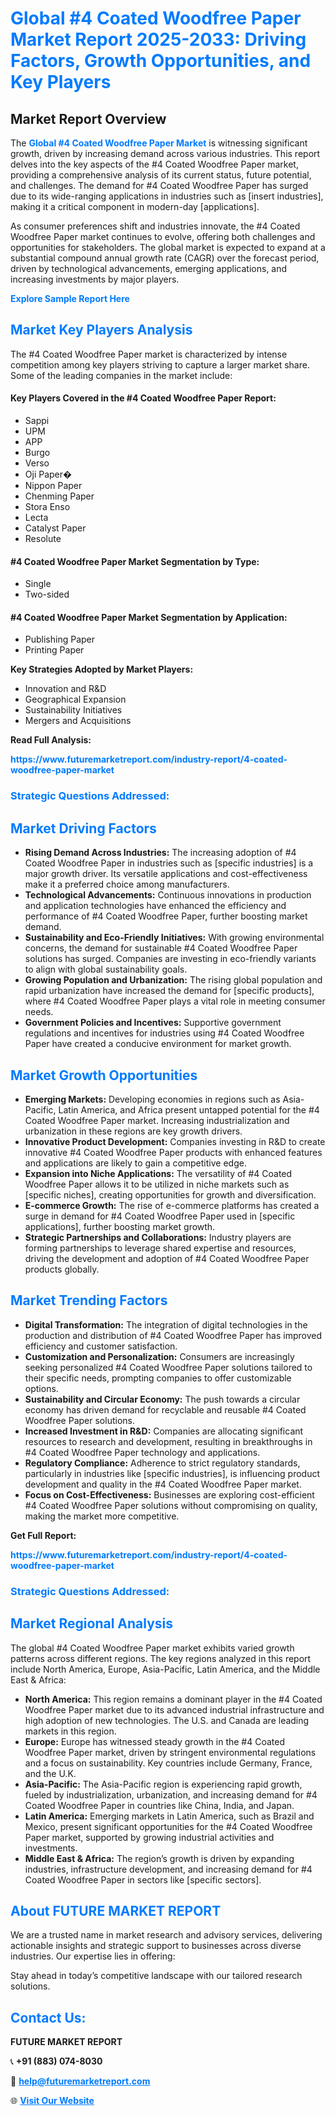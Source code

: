 <h1 style="color: #007BFF;">Global #4 Coated Woodfree Paper Market Report 2025-2033: Driving Factors, Growth Opportunities, and Key Players</h1>

<section id="overview">
<h2>Market Report Overview</h2>
<p>The <a href="https://www.futuremarketreport.com/industry-report/4-coated-woodfree-paper-market" style="color: #007BFF; text-decoration: none;"><strong>Global #4 Coated Woodfree Paper Market</strong></a> is witnessing significant growth, driven by increasing demand across various industries. This report delves into the key aspects of the #4 Coated Woodfree Paper market, providing a comprehensive analysis of its current status, future potential, and challenges. The demand for #4 Coated Woodfree Paper has surged due to its wide-ranging applications in industries such as [insert industries], making it a critical component in modern-day [applications].</p>
<p>As consumer preferences shift and industries innovate, the #4 Coated Woodfree Paper market continues to evolve, offering both challenges and opportunities for stakeholders. The global market is expected to expand at a substantial compound annual growth rate (CAGR) over the forecast period, driven by technological advancements, emerging applications, and increasing investments by major players.</p>
</section>

<section id="overview">
<p><a href="https://www.futuremarketreport.com/request-sample/reportId=92157" style="color: #007BFF; text-decoration: none;"><strong>Explore Sample Report Here</strong></a></p>
</section>

<section id="key-players">
<h2 style="color: #007BFF;">Market Key Players Analysis</h2>
<p>The #4 Coated Woodfree Paper market is characterized by intense competition among key players striving to capture a larger market share. Some of the leading companies in the market include:</p>
<h4>Key Players Covered in the #4 Coated Woodfree Paper Report:</h4>
<ul><li>Sappi</li><li>UPM</li><li>APP</li><li>Burgo</li><li>Verso</li><li>Oji Paper�</li><li>Nippon Paper</li><li>Chenming Paper</li><li>Stora Enso</li><li>Lecta</li><li>Catalyst Paper</li><li>Resolute</li></ul>
<h4>#4 Coated Woodfree Paper Market Segmentation by Type:</h4>
<ul><li>Single</li><li>Two-sided</li></ul>

<h4>#4 Coated Woodfree Paper Market Segmentation by Application:</h4>
<ul><li>Publishing Paper</li><li>Printing Paper</li></ul>
<p><strong>Key Strategies Adopted by Market Players:</strong></p>
<ul>
<li>Innovation and R&D</li>
<li>Geographical Expansion</li>
<li>Sustainability Initiatives</li>
<li>Mergers and Acquisitions</li>
</ul>
</section>

<section>
<p><strong>Read Full Analysis: </strong></p><a href="https://www.futuremarketreport.com/industry-report/4-coated-woodfree-paper-market" style="color: #007BFF; text-decoration: none;"><strong>https://www.futuremarketreport.com/industry-report/4-coated-woodfree-paper-market</strong></a>
<h3 style="color: #007BFF;">Strategic Questions Addressed:</h3>
</section>

<section id="driving-factors">
<h2 style="color: #007BFF;">Market Driving Factors</h2>
<ul>
<li><strong>Rising Demand Across Industries:</strong> The increasing adoption of #4 Coated Woodfree Paper in industries such as [specific industries] is a major growth driver. Its versatile applications and cost-effectiveness make it a preferred choice among manufacturers.</li>
<li><strong>Technological Advancements:</strong> Continuous innovations in production and application technologies have enhanced the efficiency and performance of #4 Coated Woodfree Paper, further boosting market demand.</li>
<li><strong>Sustainability and Eco-Friendly Initiatives:</strong> With growing environmental concerns, the demand for sustainable #4 Coated Woodfree Paper solutions has surged. Companies are investing in eco-friendly variants to align with global sustainability goals.</li>
<li><strong>Growing Population and Urbanization:</strong> The rising global population and rapid urbanization have increased the demand for [specific products], where #4 Coated Woodfree Paper plays a vital role in meeting consumer needs.</li>
<li><strong>Government Policies and Incentives:</strong> Supportive government regulations and incentives for industries using #4 Coated Woodfree Paper have created a conducive environment for market growth.</li>
</ul>
</section>

<section id="growth-opportunities">
<h2 style="color: #007BFF;">Market Growth Opportunities</h2>
<ul>
<li><strong>Emerging Markets:</strong> Developing economies in regions such as Asia-Pacific, Latin America, and Africa present untapped potential for the #4 Coated Woodfree Paper market. Increasing industrialization and urbanization in these regions are key growth drivers.</li>
<li><strong>Innovative Product Development:</strong> Companies investing in R&D to create innovative #4 Coated Woodfree Paper products with enhanced features and applications are likely to gain a competitive edge.</li>
<li><strong>Expansion into Niche Applications:</strong> The versatility of #4 Coated Woodfree Paper allows it to be utilized in niche markets such as [specific niches], creating opportunities for growth and diversification.</li>
<li><strong>E-commerce Growth:</strong> The rise of e-commerce platforms has created a surge in demand for #4 Coated Woodfree Paper used in [specific applications], further boosting market growth.</li>
<li><strong>Strategic Partnerships and Collaborations:</strong> Industry players are forming partnerships to leverage shared expertise and resources, driving the development and adoption of #4 Coated Woodfree Paper products globally.</li>
</ul>
</section>

<section id="trending-factors">
<h2 style="color: #007BFF;">Market Trending Factors</h2>
<ul>
<li><strong>Digital Transformation:</strong> The integration of digital technologies in the production and distribution of #4 Coated Woodfree Paper has improved efficiency and customer satisfaction.</li>
<li><strong>Customization and Personalization:</strong> Consumers are increasingly seeking personalized #4 Coated Woodfree Paper solutions tailored to their specific needs, prompting companies to offer customizable options.</li>
<li><strong>Sustainability and Circular Economy:</strong> The push towards a circular economy has driven demand for recyclable and reusable #4 Coated Woodfree Paper solutions.</li>
<li><strong>Increased Investment in R&D:</strong> Companies are allocating significant resources to research and development, resulting in breakthroughs in #4 Coated Woodfree Paper technology and applications.</li>
<li><strong>Regulatory Compliance:</strong> Adherence to strict regulatory standards, particularly in industries like [specific industries], is influencing product development and quality in the #4 Coated Woodfree Paper market.</li>
<li><strong>Focus on Cost-Effectiveness:</strong> Businesses are exploring cost-efficient #4 Coated Woodfree Paper solutions without compromising on quality, making the market more competitive.</li>
</ul>
</section>

<section>
<p><strong>Get Full Report: </strong></p><a href="https://www.futuremarketreport.com/industry-report/4-coated-woodfree-paper-market" style="color: #007BFF; text-decoration: none;"><strong>https://www.futuremarketreport.com/industry-report/4-coated-woodfree-paper-market</strong></a>
<h3 style="color: #007BFF;">Strategic Questions Addressed:</h3>
</section>


<section id="regional-analysis">
<h2 style="color: #007BFF;">Market Regional Analysis</h2>
<p>The global #4 Coated Woodfree Paper market exhibits varied growth patterns across different regions. The key regions analyzed in this report include North America, Europe, Asia-Pacific, Latin America, and the Middle East & Africa:</p>
<ul>
<li><strong>North America:</strong> This region remains a dominant player in the #4 Coated Woodfree Paper market due to its advanced industrial infrastructure and high adoption of new technologies. The U.S. and Canada are leading markets in this region.</li>
<li><strong>Europe:</strong> Europe has witnessed steady growth in the #4 Coated Woodfree Paper market, driven by stringent environmental regulations and a focus on sustainability. Key countries include Germany, France, and the U.K.</li>
<li><strong>Asia-Pacific:</strong> The Asia-Pacific region is experiencing rapid growth, fueled by industrialization, urbanization, and increasing demand for #4 Coated Woodfree Paper in countries like China, India, and Japan.</li>
<li><strong>Latin America:</strong> Emerging markets in Latin America, such as Brazil and Mexico, present significant opportunities for the #4 Coated Woodfree Paper market, supported by growing industrial activities and investments.</li>
<li><strong>Middle East & Africa:</strong> The region’s growth is driven by expanding industries, infrastructure development, and increasing demand for #4 Coated Woodfree Paper in sectors like [specific sectors].</li>
</ul>
</section>

<footer>
<h2 style="color: #007BFF;">About FUTURE MARKET REPORT</h2>
<p>We are a trusted name in market research and advisory services, delivering actionable insights and strategic support to businesses across diverse industries. Our expertise lies in offering:</p>

<p>Stay ahead in today’s competitive landscape with our tailored research solutions.</p>

<h2 style="color: #007BFF;">Contact Us:</h2>
<p><strong>FUTURE MARKET REPORT</strong></p>
<p>📞 <strong>+91 (883) 074-8030</strong></p>
<p>📧 <strong><a href="mailto:help@futuremarketreport.com" style="color: #007BFF;">help@futuremarketreport.com</a></strong></p>
<p>🌐 <strong><a href="https://www.futuremarketreport.com/" style="color: #007BFF;">Visit Our Website</a></strong></p>
</footer>